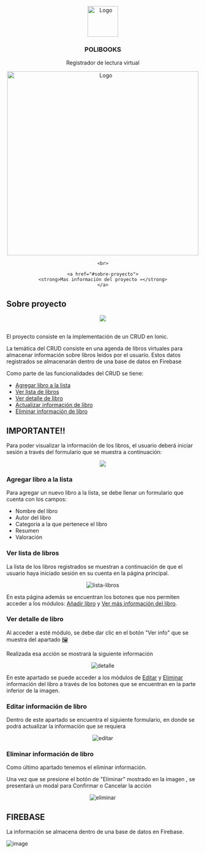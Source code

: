 <br />
<div align="center">
  <a>
    <img src="https://res.cloudinary.com/dm0qsdpr8/image/upload/v1673872160/imagenes/logo_polibooks_mjs7x6.png" alt="Logo" width="80" height="80">
  </a>

  <h3 align="center"><b>POLIBOOKS</b></h3>

  Registrador de lectura virtual
  
   <img src="https://blog.cosasmolonas.com/wp-content/uploads/2015/04/registro-lectores-imprimible.jpg" alt="Logo" width="500" height="480">
  
    <br>
 
    <a href="#sobre-proyecto">
    <strong>Mas información del proyecto »</strong>
    </a>
    
</div>


## Sobre proyecto
<div align="center">
    <img src="https://res.cloudinary.com/dm0qsdpr8/image/upload/v1673872949/imagenes/portada_polibooks_lq15te.png" >
    <br></br>
</div>



El proyecto consiste en la implementación de un CRUD en Ionic. 

La temática del CRUD consiste en una agenda de libros virtuales para almacenar información sobre libros leidos por el usuario. Estos datos registrados se almacenarán dentro de una base de datos en Firebase

Como parte de las funcionalidades del CRUD se tiene:
<ul>
    <li><a href="#agregar-libro-a-la-lista">Agregar libro a la lista</a></li>
    <li><a href="#ver-lista-de-libros">Ver lista de libros</a></li>
    <li><a href="#ver-detalle-de-libro">Ver detalle de libro</a></li>
    <li><a href="#editar-información-de-libro">Actualizar información de libro</a></li>
    <li><a href="#eliminar-información-de-libro">Eliminar información de libro </a></li>
</ul>

## IMPORTANTE!!

Para poder visualizar la información de los libros, el usuario deberá iniciar sesión a través del formulario que se muestra a continuación:

<div align="center">
    <img src="https://res.cloudinary.com/dm0qsdpr8/image/upload/v1673874856/imagenes/login_polibooks1_y4dabe.png" >

</div>

### Agregar libro a la lista

Para agregar un nuevo libro a la lista, se debe llenar un formulario que cuenta con los campos:
<ul>
    <li>Nombre del libro</li>
    <li>Autor del libro</li>
    <li>Categoria a la que pertenece el libro</li>
    <li>Resumen</li>
    <li>Valoración</li>
</ul>

### Ver lista de libros

La lista de los libros registrados se muestran a continuación de que el usuario haya iniciado sesión en su cuenta en la página principal.

<div align="center">
    <img src="https://res.cloudinary.com/dm0qsdpr8/image/upload/v1673877267/imagenes/mostrar-info_gbneoj.png" alt="lista-libros">
</div>

En esta página además se encuentran los botones que nos permiten acceder a los módulos: <a href="#agregar-libro-a-la-lista">Añadir libro</a> y <a href="#ver-detalle-de-libro">Ver más información del libro</a>.

### Ver detalle de libro

Al acceder a esté módulo, se debe dar clic en el botón "Ver info" que se muestra del apartado <a href="#ver-lista-de-libros">🖼</a>

Realizada esa acción se mostrará la siguiente información

<div align="center">
    <img src="https://res.cloudinary.com/dm0qsdpr8/image/upload/v1673877267/imagenes/ver-detalle_fxow1m.png" alt="detalle">
</div>

En este apartado se puede acceder a los módulos de <a href="#editar-información-de-libro">Editar</a> y <a href="#eliminar-información-de-libro">Eliminar</a> información del libro a través de los botones que se encuentran en la parte inferior de la imagen.

### Editar información de libro

Dentro de este apartado se encuentra el siguiente formulario, en donde se podrá actualizar la información que se requiera

<div align="center">
    <img src="https://res.cloudinary.com/dm0qsdpr8/image/upload/v1673877267/imagenes/editar-info_re8jeu.png" alt="editar">
</div>

### Eliminar información de libro

Como último apartado tenemos el eliminar información.

Una vez que se presione el botón de "Eliminar" mostrado en la imagen <citar imagen>, se presentará un modal para Confirmar o Cancelar la acción

<div align="center">
    <img src="https://res.cloudinary.com/dm0qsdpr8/image/upload/v1673877267/imagenes/eliminar-info_yhp53y.png" alt="eliminar">
</div>

## FIREBASE

La información se almacena dentro de una base de datos en Firebase.

![image](https://user-images.githubusercontent.com/74751902/212698343-fa1feefd-d6a5-40ac-ab6c-261db29d8e43.png)


